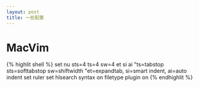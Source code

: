 ```yaml
---
layout: post
title: 一些配置
---
```


# MacVim

{% highlit shell %}
set nu sts=4 ts=4 sw=4 et si ai
"ts=tabstop sts=softtabstop sw=shiftwidth
"et=expandtab, si=smart indent, ai=auto indent
set ruler
set hlsearch
syntax on
filetype plugin on
{% endhighlit %}


